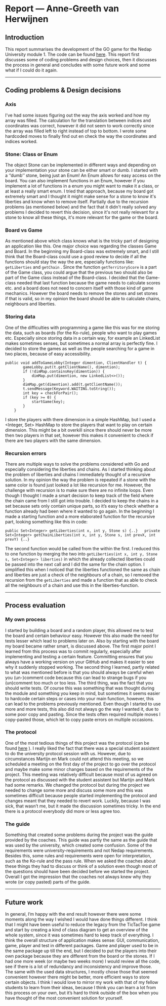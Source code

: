 # Report —  Anne-Greeth van Herwijnen
## Introduction
This report summarises the development of the GO game for the Nedap University module 1. The code can be found [here](https://github.com/MinThaMie/Go). This report first discusses some of coding problems and design choices, then it discusses the process in general and concludes with some future work and some what if I could do it again.

- - - -
## Coding problems & Design decisions
### Axis
I've had some issues figuring out the way the axis worked and how my array was filled. The calculation for the translation between indices and coordinates was correct, however it did not seem to work correctly since the array was filled left to right instead of top to bottom. I wrote some hardcoded moves to finally find out en check the way the coordinates and indices worked.

### Stone: Class or Enum
The object Stone can be implemented in different ways and depending on your implementation your stone can be either smart or dumb. I started with a ‘’dumb’’ stone, being just an Enum! An Enum allows for easy access on the board. You can also implement functions in an Enum, however if you implement a lot of functions in a enum you might want to make it a class, or at least a really smart enum. I tried that approach, because my board got extremely smart and I thought it might make sense for a stone to know it's liberties and know when to remove itself. Partially due to the recursion problems (as mentioned below) and the fact that it didn't really solved any problems I decided to revert this decision, since it's not really relevant for a stone to know all these things, it's more relevant for the game or the board. 

### Board vs Game
As mentioned above which class knows what is the tricky part of designing an application like this. One major choice was regarding the classes Game and Board. In the beginning my Board-class was extremely smart, and I still think that the Board-class could use a good review to decide if all the functions should stay the way the are, especially functions like: `getLiberties`  and  `getChain` .  Since the function `getTerritoryScore`  is a part of the Game class, you could argue that the previous two should also be part of the Game class instead of the Board-class. I decided that the Game-class needed that last function because the game needs to calculate scores etc. and a board does not need to concern itself with those kind of game mechanics. However the board needs to remove the stones and set stones if that is valid, so in my opinion the board should be able to calculate chains, neighbours and liberties.

### Storing data
One of the difficulties with programming a game like this was for me storing the data, such as boards (for the Ko-rule), people who want to play games etc. Especially since storing data in a certain way, for example an LinkedList makes sometimes senses, but sometimes a normal array is perfectly fine.  I decided to store the games as well as the people searching for a game in two places, because of easy accessibility.
```
public void addToGameLobby(Integer dimention, ClientHandler t) {
		gameLobby.put(t.getClientName(), dimention);
		if (!dimMap.containsKey(dimention)) {
			dimMap.put(dimention, new LinkedList<>());		
		}
		dimMap.get(dimention).add(t.getClientName());
		t.sendMessage(Keyword.WAITING.toString());
		int key = checkForPair();
		if (key >= 0) {
			startGame(key);
		}
	}
```
I store the players with there dimension in a simple HashMap, but I used a <Integer, Set<String>> HashMap to store the players that want to play on certain dimension. This might be a bit overkill since there should never be more then two players in that set, however this makes it convenient to check if there are two players with the same dimension.

### Recursion errors
There are multiple ways to solve the problems considered with Go and especially considering the liberties and chains. As I started thinking about the problem of liberties and chains I immediately thought of a recursive solution. In my opinion the way the problem is repeated if a stone with the same color is found just looked a lot like recursion for me. However, the challenge with recursion is to make sure there are no infinite loops. Even though I thought I made a smart decision to keep track of the field where the chain came from I still got into trouble. I decided to keep the chains in a set because sets only contain unique parts, so it’s easy to check whether a function already had been where it wanted to go again.  In the beginning I made a starting function and a more elaborated function for the recursive part, looking something like this in code: 
```
public Set<Integer> getLiberties(int x, int y, Stone s) {..}   private Set<Integer> getChainLiberties(int x, int y, Stone s, int prevX, int prevY) {..}
```
The second function would be called from the within the first.  I reduced this to one function by merging the two into `getLiberties(int x, int y, Stone s, Set<Integer> liberties)` in which the already collected liberties could be passed into the next call and I did the same for the chain option. I simplified this when I noticed that the liberties functioned the same as chain and liberties are just a check of the neighbours of a chain, so I removed the recursion from the `getLiberties`  and made a function that as able to check all the neighbours of a chain and use this in the liberties-function.

- - - -
## Process evaluation
### My own process
I started by building a board and a random player, this allowed me to test the board and certain behaviour easy. However this also made the need for tests lesser which lead to problems later on. Also by starting with the board my board became rather smart, is discussed above.
The first major point I learned from this process was to commit regularly, especially after implementing and testing a certain feature. Committing ensures that you always have a working version on your GitHub and makes it easier to see why it suddenly stopped working.  The second thing I learned, partly related to what was mentioned before is that you should always be careful when you (un-)comment code because this can lead to strange bugs if you (un)comment too much or too less. The third thing, was the fact that you should write tests. Of course this was something that was thought during the module and something you keep in mind, but sometimes it seems easier to hardcode certain steps or cases into your main function, however, this can lead to the problems  previously mentioned. Even though I started to use more and more tests, this also did not always go the way I wanted it, due to some poor copy and pasting. Since the tests often required multiple moves I copy-pasted those, which let to copy paste errors on multiple occasions.

### The protocol 
One of the most tedious things of this project was the protocol (can be found [here](https://github.com/MinThaMie/GoProtocol) ). I really liked the fact that there was a special student assistent to do the university protocol session with us. However, due to circumstances Martijn en Mark could not attend this meeting, so we scheduled a meeting on the first day of the project to go over the protocol and maybe make some minor changes based on the requirements of the project. This meeting was relatively difficult because most of us agreed on the protocol as discussed with the student assistent but Martijn and Mark had some remarks. We changed the protocol but during the project we needed to change some more and discuss some more and this was sometimes difficult because people started implementing the protocol and changes meant that they needed to revert work. Luckily, because I was sick, that wasn’t me, but it made the discussion sometimes tricky. In the end there is a protocol everybody did more or less agree too.

### The guide
Something that  created some problems during the project was the guide provided by the coaches. This guide was partly the same as the guide that was used by the university, which created some confusion. Some of the requirements were university-requirements and not Nedap requirements.  Besides this, some rules and requirements were open for interpretation, such as the Ko-rule and the pass rule. When we asked the coaches about  these things they had to discuss or think of a solution even though most of the questions should have been decided before we started the project. Overall I got the impression that the coaches not always knew why they wrote (or copy pasted) parts of the guide. 

- - - -
## Future work
In general, I’m happy with the end result however there were some moments along the way I wished I would have done things different. I think that I might have been useful to reduce the legacy from the TicTacToe game and start by creating a kind of  class diagram to get an overview of the whole system, since it was sometimes hard to keep track of everything. I think the overall structure of  application makes sense: GUI, communication, game, player and test in different packages. Game and player used to be in the same package up till the end, but I decided to put the players into their own package because they are different from the board or the stones. If I had one more week (or maybe two weeks more) I would review all the code, see if there is a lot of redundancy and inconsistency and improve those. The same with the used data structures, I mostly chose those that seemed convenient however there might be better, more efficient ways to store certain objects.  I think I would love to mirror my work with that of my fellow students to learn from their ideas, because I think you can learn a lot from this process on your own, but it’s hard to think outside of the box when you have thought of the most convenient solution for yourself.